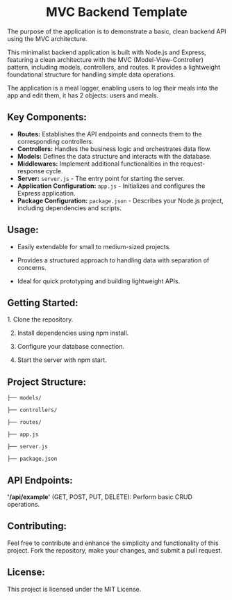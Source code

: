 <h1 align="center"><B> MVC Backend Template</B></h1> 
The purpose of the application is to demonstrate a basic, clean backend API using the MVC architecture.

This minimalist backend application is built with Node.js and Express, featuring a clean architecture with the MVC (Model-View-Controller) pattern, including models, controllers, and routes.
It provides a lightweight foundational structure for handling simple data operations.

The application is a meal logger, enabling users to log their meals into the app and edit them, it has 2 objects: users and meals.
<br>

<h2><B>Key Components:</B></h2> 

- **Routes:** Establishes the API endpoints and connects them to the corresponding controllers.
- **Controllers:** Handles the business logic and orchestrates data flow.
- **Models:** Defines the data structure and interacts with the database.
- **Middlewares:** Implement additional functionalities in the request-response cycle. </B>
- **Server:** `server.js` - The entry point for starting the server.
- **Application Configuration:** `app.js` - Initializes and configures the Express application.
- **Package Configuration:** `package.json` - Describes your Node.js project, including dependencies and scripts.

<h2><B>Usage:</B></h2> 

* Easily extendable for small to medium-sized projects.

* Provides a structured approach to handling data with separation of concerns.
  
* Ideal for quick prototyping and building lightweight APIs.

<h2><B>Getting Started:</B></h2> 
1. Clone the repository.

2. Install dependencies using npm install.
   
4. Configure your database connection.
   
6. Start the server with npm start.

<h2><B>Project Structure:</B></h2> 

`├── models/` <br>             
               
`├── controllers/`

`├── routes/`

`├── app.js`

`├── server.js`

`├── package.json` 

<h2><B>API Endpoints:</B></h2> 
<B>'/api/example'</B> (GET, POST, PUT, DELETE): Perform basic CRUD operations.

<h2><B>Contributing:</B></h2> 
Feel free to contribute and enhance the simplicity and functionality of this project. Fork the repository, make your changes, and submit a pull request.

<h2><B>License:</B></h2> 
This project is licensed under the MIT License.
